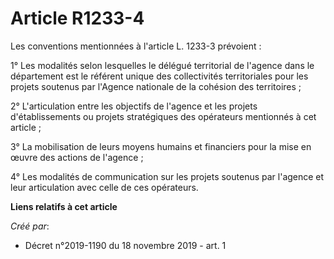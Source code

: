 # Article R1233-4

Les conventions mentionnées à l'article L. 1233-3 prévoient :

1° Les modalités selon lesquelles le délégué territorial de l'agence dans le département est le référent unique des
collectivités territoriales pour les projets soutenus par l'Agence nationale de la cohésion des territoires ;

2° L'articulation entre les objectifs de l'agence et les projets d'établissements ou projets stratégiques des opérateurs
mentionnés à cet article ;

3° La mobilisation de leurs moyens humains et financiers pour la mise en œuvre des actions de l'agence ;

4° Les modalités de communication sur les projets soutenus par l'agence et leur articulation avec celle de ces opérateurs.

**Liens relatifs à cet article**

_Créé par_:

  - Décret n°2019-1190 du 18 novembre 2019 - art. 1
